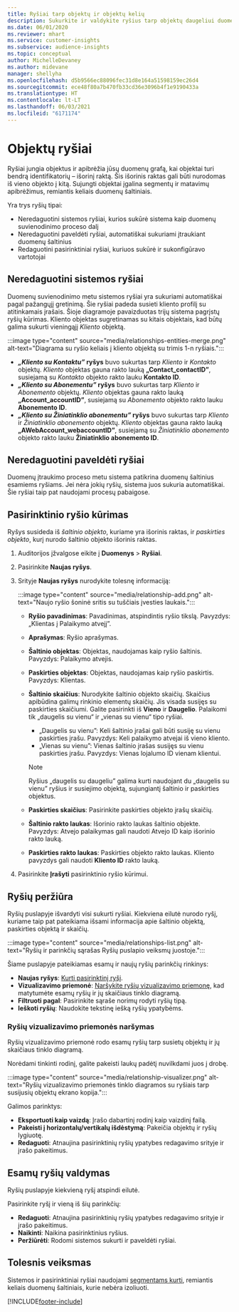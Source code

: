 ```yaml
---
title: Ryšiai tarp objektų ir objektų kelių
description: Sukurkite ir valdykite ryšius tarp objektų daugeliui duomenų šaltinių.
ms.date: 06/01/2020
ms.reviewer: mhart
ms.service: customer-insights
ms.subservice: audience-insights
ms.topic: conceptual
author: MichelleDevaney
ms.author: midevane
manager: shellyha
ms.openlocfilehash: d5b9566ec88096fec31d8e164a51598159ec26d4
ms.sourcegitcommit: ece48f80a7b470fb33cd36e3096b4f1e9190433a
ms.translationtype: HT
ms.contentlocale: lt-LT
ms.lasthandoff: 06/03/2021
ms.locfileid: "6171174"
---
```

# <a name="relationships-between-entities"></a>Objektų ryšiai

Ryšiai jungia objektus ir apibrėžia jūsų duomenų grafą, kai objektai turi bendrą identifikatorių – išorinį raktą. Šis išorinis raktas gali būti nurodomas iš vieno objekto į kitą. Sujungti objektai įgalina segmentų ir matavimų apibrėžimus, remiantis keliais duomenų šaltiniais.

Yra trys ryšių tipai: 
- Neredaguotini sistemos ryšiai, kurios sukūrė sistema kaip duomenų suvienodinimo proceso dalį
- Neredaguotini paveldėti ryšiai, automatiškai sukuriami įtraukiant duomenų šaltinius 
- Redaguotini pasirinktiniai ryšiai, kuriuos sukūrė ir sukonfigūravo vartotojai

## <a name="non-editable-system-relationships"></a>Neredaguotini sistemos ryšiai

Duomenų suvienodinimo metu sistemos ryšiai yra sukuriami automatiškai pagal pažangųjį gretinimą. Šie ryšiai padeda susieti kliento profilį su atitinkamais įrašais. Šioje diagramoje pavaizduotas trijų sistema pagrįstų ryšių kūrimas. Kliento objektas sugretinamas su kitais objektais, kad būtų galima sukurti vieningąjį *Kliento* objektą.

:::image type="content" source="media/relationships-entities-merge.png" alt-text="Diagrama su ryšio keliais į kliento objektą su trimis 1-n ryšiais.":::

- ***„Kliento su Kontaktu”* ryšys** buvo sukurtas tarp *Kliento* ir *Kontakto* objektų. *Kliento* objektas gauna rakto lauką **„Contact_contactID”**, susiejamą su *Kontakto* objekto rakto lauku **Kontakto ID**.
- ***„Kliento su Abonementu”* ryšys** buvo sukurtas tarp *Kliento* ir *Abonemento* objektų. *Kliento* objektas gauna rakto lauką **„Account_accountID”**, susiejamą su *Abonemento* objekto rakto lauku **Abonemento ID**.
- ***„Kliento su Žiniatinklio abonementu”* ryšys** buvo sukurtas tarp *Kliento* ir *Žiniatinklio abonemento* objektų. *Kliento* objektas gauna rakto lauką **„AWebAccount_webaccountID”**, susiejamą su *Žiniatinklio abonemento* objekto rakto lauku **Žiniatinklio abonemento ID**.

## <a name="non-editable-inherited-relationships"></a>Neredaguotini paveldėti ryšiai

Duomenų įtraukimo proceso metu sistema patikrina duomenų šaltinius esamiems ryšiams. Jei nėra jokių ryšių, sistema juos sukuria automatiškai. Šie ryšiai taip pat naudojami procesų pabaigose.

## <a name="create-a-custom-relationship"></a>Pasirinktinio ryšio kūrimas

Ryšys susideda iš *šaltinio objekto*, kuriame yra išorinis raktas, ir *paskirties objekto*, kurį nurodo šaltinio objekto išorinis raktas. 

1. Auditorijos įžvalgose eikite į **Duomenys** > **Ryšiai**.

2. Pasirinkite **Naujas ryšys**.

3. Srityje **Naujas ryšys** nurodykite tolesnę informaciją:

   :::image type="content" source="media/relationship-add.png" alt-text="Naujo ryšio šoninė sritis su tuščiais įvesties laukais.":::

   - **Ryšio pavadinimas**: Pavadinimas, atspindintis ryšio tikslą. Pavyzdys: „Klientas į Palaikymo atvejį”.
   - **Aprašymas**: Ryšio aprašymas.
   - **Šaltinio objektas**: Objektas, naudojamas kaip ryšio šaltinis. Pavyzdys: Palaikymo atvejis.
   - **Paskirties objektas**: Objektas, naudojamas kaip ryšio paskirtis. Pavyzdys: Klientas.
   - **Šaltinio skaičius**: Nurodykite šaltinio objekto skaičių. Skaičius apibūdina galimų rinkinio elementų skaičių. Jis visada susijęs su paskirties skaičiumi. Galite pasirinkti iš **Vieno** ir **Daugelio**. Palaikomi tik „daugelis su vienu“ ir „vienas su vienu“ tipo ryšiai.  
     - „Daugelis su vienu”: Keli šaltinio įrašai gali būti susiję su vienu paskirties įrašu. Pavyzdys: Keli palaikymo atvejai iš vieno kliento.
     - „Vienas su vienu”: Vienas šaltinio įrašas susijęs su vienu paskirties įrašu. Pavyzdys: Vienas lojalumo ID vienam klientui.

     > [!NOTE]
     > Ryšius „daugelis su daugeliu” galima kurti naudojant du „daugelis su vienu” ryšius ir susiejimo objektą, sujungiantį šaltinio ir paskirties objektus.

   - **Paskirties skaičius**: Pasirinkite paskirties objekto įrašų skaičių. 
   - **Šaltinio rakto laukas**: Išorinio rakto laukas šaltinio objekte. Pavyzdys: Atvejo palaikymas gali naudoti Atvejo ID kaip išorinio rakto lauką.
   - **Paskirties rakto laukas**: Paskirties objekto rakto laukas. Kliento pavyzdys gali naudoti **Kliento ID** rakto lauką.

4. Pasirinkite **Įrašyti** pasirinktinio ryšio kūrimui.

## <a name="view-relationships"></a>Ryšių peržiūra

Ryšių puslapyje išvardyti visi sukurti ryšiai. Kiekviena eilutė nurodo ryšį, kuriame taip pat pateikiama išsami informacija apie šaltinio objektą, paskirties objektą ir skaičių. 

:::image type="content" source="media/relationships-list.png" alt-text="Ryšių ir parinkčių sąrašas Ryšių puslapio veiksmų juostoje.":::

Šiame puslapyje pateikiamas esamų ir naujų ryšių parinkčių rinkinys: 
- **Naujas ryšys**: [Kurti pasirinktinį ryšį](#create-a-custom-relationship).
- **Vizualizavimo priemonė**: [Naršykite ryšių vizualizavimo priemonę](#explore-the-relationship-visualizer), kad matytumėte esamų ryšių ir jų skaičiaus tinklo diagramą.
- **Filtruoti pagal**: Pasirinkite sąraše norimų rodyti ryšių tipą.
- **Ieškoti ryšių**: Naudokite tekstinę iešką ryšių ypatybėms.

### <a name="explore-the-relationship-visualizer"></a>Ryšių vizualizavimo priemonės naršymas

Ryšių vizualizavimo priemonė rodo esamų ryšių tarp susietų objektų ir jų skaičiaus tinklo diagramą.

Norėdami tinkinti rodinį, galite pakeisti laukų padėtį nuvilkdami juos į drobę.

:::image type="content" source="media/relationship-visualizer.png" alt-text="Ryšių vizualizavimo priemonės tinklo diagramos su ryšiais tarp susijusių objektų ekrano kopija.":::

Galimos parinktys: 
- **Eksportuoti kaip vaizdą**: Įrašo dabartinį rodinį kaip vaizdinį failą.
- **Pakeisti į horizontalų/vertikalų išdėstymą**: Pakeičia objektų ir ryšių lygiuotę.
- **Redaguoti**: Atnaujina pasirinktinių ryšių ypatybes redagavimo srityje ir įrašo pakeitimus.

## <a name="manage-existing-relationships"></a>Esamų ryšių valdymas 

Ryšių puslapyje kiekvieną ryšį atspindi eilutė. 

Pasirinkite ryšį ir vieną iš šių parinkčių: 
 
- **Redaguoti**: Atnaujina pasirinktinių ryšių ypatybes redagavimo srityje ir įrašo pakeitimus.
- **Naikinti**: Naikina pasirinktinius ryšius.
- **Peržiūrėti**: Rodomi sistemos sukurti ir paveldėti ryšiai. 

## <a name="next-step"></a>Tolesnis veiksmas

Sistemos ir pasirinktiniai ryšiai naudojami [segmentams kurti](segments.md), remiantis keliais duomenų šaltiniais, kurie nebėra izoliuoti.

[!INCLUDE[footer-include](../includes/footer-banner.md)]
